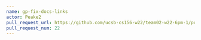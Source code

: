 ```yaml
---
name: gp-fix-docs-links
actor: Peake2
pull_request_url: https://github.com/ucsb-cs156-w22/team02-w22-6pm-1/pull/22
pull_request_num: 22
---
```

